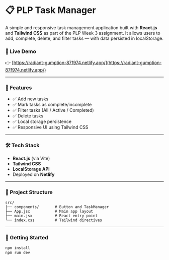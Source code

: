# 📋 PLP Task Manager

A simple and responsive task management application built with **React.js** and **Tailwind CSS** as part of the PLP Week 3 assignment. It allows users to add, complete, delete, and filter tasks — with data persisted in localStorage.

### 🔗 Live Demo  
👉 [https://radiant-gumption-87f974.netlify.app/](https://radiant-gumption-87f974.netlify.app/)

---

### 🚀 Features

- ✅ Add new tasks  
- ✅ Mark tasks as complete/incomplete  
- ✅ Filter tasks (All / Active / Completed)  
- ✅ Delete tasks  
- ✅ Local storage persistence  
- ✅ Responsive UI using Tailwind CSS

---

### 🛠️ Tech Stack

- **React.js** (via Vite)  
- **Tailwind CSS**  
- **LocalStorage API**  
- Deployed on **Netlify**

---

### 📁 Project Structure

```
src/
├── components/       # Button and TaskManager
├── App.jsx           # Main app layout
├── main.jsx          # React entry point
└── index.css         # Tailwind directives
```

---

### 🧪 Getting Started

```bash
npm install
npm run dev
```
